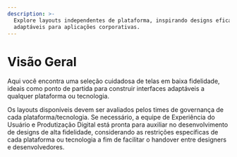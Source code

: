 ```yaml
---
description: >-
  Explore layouts independentes de plataforma, inspirando designs eficazes e
  adaptáveis para aplicações corporativas.
---
```


# Visão Geral

Aqui você encontra uma seleção cuidadosa de telas em baixa fidelidade, ideais como ponto de partida para construir interfaces adaptáveis a qualquer plataforma ou tecnologia.

Os layouts disponíveis devem ser avaliados pelos times de governança de cada plataforma/tecnologia. Se necessário, a equipe de Experiência do Usuário e Produtização Digital está pronta para auxiliar no desenvolvimento de designs de alta fidelidade, considerando as restrições específicas de cada plataforma ou tecnologia a fim de facilitar o handover entre designers e desenvolvedores.
